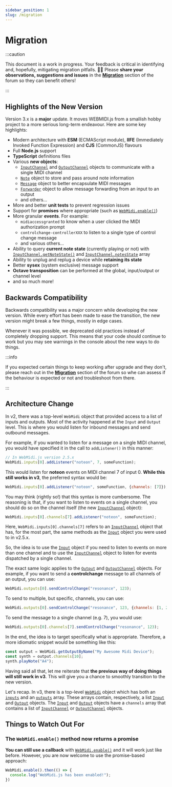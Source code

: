 ```yaml
---
sidebar_position: 1
slug: /migration
---
```


# Migration

:::caution

This document is a work in progress. Your feedback is critical in identifying and, hopefully, 
mitigating migration pitfalls. 🙏🏻 Please **share your observations, suggestions and issues** in the 
[**Migration**](https://github.com/djipco/webmidi/discussions/categories/migration) section of the forum
so they can benefit others! 

:::

## Highlights of the New Version

Version 3.x is a **major** update. It moves WEBMIDI.js from a smallish hobby project to a more 
serious long-term endeavour. Here are some key highlights:

- Modern architecture with **ESM** (ECMAScript module), **IIFE** (Immediately Invoked Function 
Expression) and **CJS** (CommonJS) flavours
- Full **Node.js** support
- **TypeScript** definitions files
- Various **new objects**:
  - [`InputChannel`](../api/classes/InputChannel) and [`OutputChannel`](../api/classes/OutputChannel) 
  objects to communicate with a single MIDI channel
  - [`Note`](../api/classes/Note) object to store and pass around note information
  - [`Message`](../api/classes/Message) object to better encapsulate MIDI messages
  - [`Forwarder`](../api/classes/Forwarder) object to allow message forwarding from an input to an output
  - and others...
- More and better **unit tests** to prevent regression issues
- Support for **promises** where appropriate (such as 
[`WebMidi.enable()`](../api/classes/WebMidi#enable))
- More granular **events**. For example:
  - `midiaccessgranted` to know when a user clicked the MIDI authorization prompt
  - `controlchange-controllerXXX` to listen to a single type of control change message
  - and various others...
- Ability to query **current note state** (currently playing or not) with 
[`InputChannel.getNoteState()`](../api/classes/InputChannel#getNoteState) 
and [`InputChannel.notesState`](../api/classes/InputChannel#notesState) array
- Ability to unplug and replug a device while **retaining its state**
- Better **sysex** (system exclusive) message support
- **Octave transposition** can be performed at the global, input/output or channel level
- and so much more!

## Backwards Compatibility

Backwards compatibility was a major concern while developing the new version. While every effort 
has been made to ease the transition, the new version might break a few things, mostly in edge 
cases.

Whenever it was possible, we deprecated old practices instead of completely dropping support. This 
means that your code should continue to work but you may see warnings in the console about the new 
ways to do things.

:::info

If you expected certain things to keep working after upgrade and they don't, please reach out in the
[**Migration**](https://github.com/djipco/webmidi/discussions/categories/migration) section of the
forum so whe can assess if the behaviour is expected or not and troubleshoot from there.

:::

## Architecture Change

In v2, there was a top-level `WebMidi` object that provided access to a list of inputs and outputs. 
Most of the activity happened at the `Input` and `Output` level. This is where you would listen for
inbound messages and send outbound messages.

For example, if you wanted to listen for a message on a single MIDI channel, you would have 
specified it in the call to `addListener()` in this manner:

```javascript
// In WebMidi.js version 2.5.x
WebMidi.inputs[0].addListener("noteon", 7, someFunction);
```

This would listen for **noteon** events on MIDI channel 7 of input 0. **While this still works in 
v3**, the preferred syntax would be: 

```javascript
WebMidi.inputs[0].addListener("noteon", someFunction, {channels: [7]});
```

You may think (rightly so!) that this syntax is more cumbersome. The reasoning is that, if you want
to listen to events on a single channel, you should do so on the channel itself 
(the new [`InputChannel`](../api/classes/InputChannel) object):

```javascript
WebMidi.inputs[0].channels[7].addListener("noteon", someFunction);
```

Here, `WebMidi.inputs[0].channels[7]` refers to an
[`InputChannel`](../api/classes/InputChannel) object that has, for the most part, the same methods 
as the [`Input`](../api/classes/Input) object you were used to in v2.5.x.

So, the idea is to use the [`Input`](../api/classes/Input) object if you need to listen to events on 
more than one channel and to use the [`InputChannel`](../api/classes/InputChannel) object to listen
for events dispatched by a single channel.

The exact same logic applies to the [`Output`](../api/classes/Output) and 
[`OutputChannel`](../api/classes/OutputChannel) objects. For example, if you want to send a 
**controlchange** message to all channels of an output, you can use:

```javascript
WebMidi.outputs[0].sendControlChange("resonance", 123);
```
To send to multiple, but specific, channels, you can use:

```javascript
WebMidi.outputs[0].sendControlChange("resonance", 123, {channels: [1, 2, 3]});
```

To send the message to a single channel (e.g. 7), you would use:

```javascript
WebMidi.outputs[0].channels[7].sendControlChange("resonance", 123);
```

In the end, the idea is to target specifically what is appropriate. Therefore, a more idiomatic
snippet would be something like this:

```javascript
const output = WebMidi.getOutputByName("My Awesome Midi Device");
const synth = output.channels[10];
synth.playNote("A4");
```

Having said all that, let me reiterate that **the previous way of doing things will still work in 
v3**. This will give you a chance to smoothly transition to the new version.

Let's recap. In v3, there is a top-level [`WebMidi`](../api/classes/WebMidi) object which has both 
an [`inputs`](../api/classes/WebMidi#inputs) and an [`outputs`](../api/classes/WebMidi#outputs) 
array. These arrays contain, respectively, a list [`Input`](../api/classes/Input) and 
[`Output`](../api/classes/Output) objects. The [`Input`](../api/classes/Input) and
[`Output`](../api/classes/Output)  objects have a `channels` array that contains a list of 
[`InputChannel`](../api/classes/InputChannel) or [`OutputChannel`](../api/classes/OutputChannel)
objects.

## Things to Watch Out For

### The `WebMidi.enable()` method now returns a promise

**You can still use a callback** with [`WebMidi.enable()`](../api/classes/WebMidi#enable) and it 
will work just like before. However, you are now welcome to use the promise-based approach:

```javascript
WebMidi.enable().then(() => {
  console.log("WebMidi.js has been enabled!");
})
```
